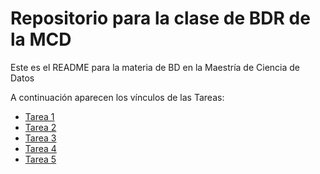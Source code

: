 # Repositorio para la clase de BDR de la MCD
Este es el README para la materia de BD en la Maestría de Ciencia de Datos

A continuación aparecen los vínculos de las Tareas:
* [Tarea 1](clase1/tarea_1.md)
* [Tarea 2](clase2/tarea_2.md)
* [Tarea 3](clase3/tarea_3.md)
* [Tarea 4](clase4/tarea_4.sql)
* [Tarea 5](clase5/carga_informacion_bd_mcd.sql)